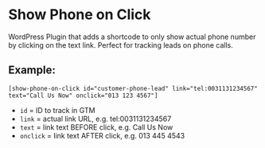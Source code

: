 # Show Phone on Click
WordPress Plugin that adds a shortcode to only show actual phone number by clicking on the text link. Perfect for tracking leads on phone calls.

## Example:

`[show-phone-on-click id="customer-phone-lead" link="tel:0031131234567" text="Call Us Now" onclick="013 123 4567"]`

- `id` = ID to track in GTM
- `link` = actual link URL, e.g. tel:0031131234567
- `text` = link text BEFORE click, e.g. Call Us Now
- `onclick` = link text AFTER click, e.g. 013 445 4543
